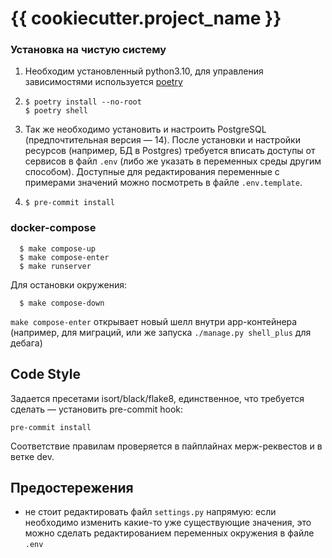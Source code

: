 # {{ cookiecutter.project_name }}

### Установка на чистую систему

1. Необходим установленный python3.10, для управления зависимостями используется [poetry](https://python-poetry.org/docs/#installation)
2.
    ```shell
    $ poetry install --no-root
    $ poetry shell
    ```
3. Так же необходимо установить и настроить PostgreSQL (предпочтительная версия — 14). После установки и настройки ресурсов (например, БД в Postgres) требуется вписать доступы от сервисов в файл `.env` (либо же указать в переменных среды другим способом). Доступные для редактирования переменные с примерами значений можно посмотреть в файле `.env.template`.
4.
    ```shell
    $ pre-commit install
    ```

### docker-compose

```shell
  $ make compose-up
  $ make compose-enter
  $ make runserver
```

Для остановки окружения:

```shell
  $ make compose-down
```

`make compose-enter` открывает новый шелл внутри app-контейнера (например, для миграций, или же запуска `./manage.py shell_plus` для дебага)

## Code Style

Задается пресетами isort/black/flake8, единственное, что требуется сделать — установить pre-commit hook:

```shell
pre-commit install
```

Соответствие правилам проверяется в пайплайнах мерж-реквестов и в ветке dev.

## Предостережения

- не стоит редактировать файл `settings.py` напрямую: если необходимо изменить какие-то уже существующие значения, это можно сделать редактированием переменных окружения в файле `.env`

